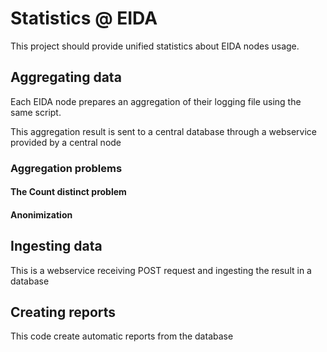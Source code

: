 # Statistics @ EIDA

This project should provide unified statistics about EIDA nodes usage.
    

## Aggregating data

Each EIDA node prepares an aggregation of their logging file using the same script.

This aggregation result is sent to a central database through a webservice provided by a central node


### Aggregation problems

#### The Count distinct problem

#### Anonimization

## Ingesting data

This is a webservice receiving POST request and ingesting the result in a database

## Creating reports

This code create automatic reports from the database


